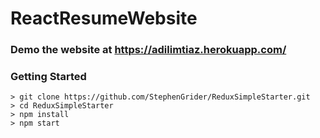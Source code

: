 # ReactResumeWebsite
### Demo the website at https://adilimtiaz.herokuapp.com/



### Getting Started

```
> git clone https://github.com/StephenGrider/ReduxSimpleStarter.git
> cd ReduxSimpleStarter
> npm install
> npm start
```
